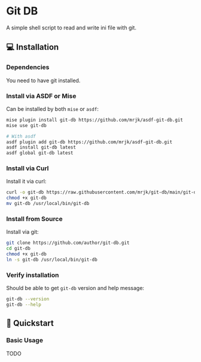 # Git DB

A simple shell script to read and write ini file with git.

## 💻 Installation

### Dependencies

You need to have git installed.

### Install via ASDF or Mise

Can be installed by both `mise` or `asdf`:
```bash
mise plugin install git-db https://github.com/mrjk/asdf-git-db.git
mise use git-db

# With asdf
asdf plugin add git-db https://github.com/mrjk/asdf-git-db.git
asdf install git-db latest
asdf global git-db latest
```

### Install via Curl

Install it via curl:
```bash
curl -o git-db https://raw.githubusercontent.com/mrjk/git-db/main/git-db
chmod +x git-db
mv git-db /usr/local/bin/git-db
```

### Install from Source

Install via git:
```bash
git clone https://github.com/author/git-db.git
cd git-db
chmod +x git-db
ln -s git-db /usr/local/bin/git-db
```

### Verify installation

Should be able to get `git-db` version and help message:
```bash
git-db --version
git-db --help
```

## 🚀 Quickstart

### Basic Usage

TODO
